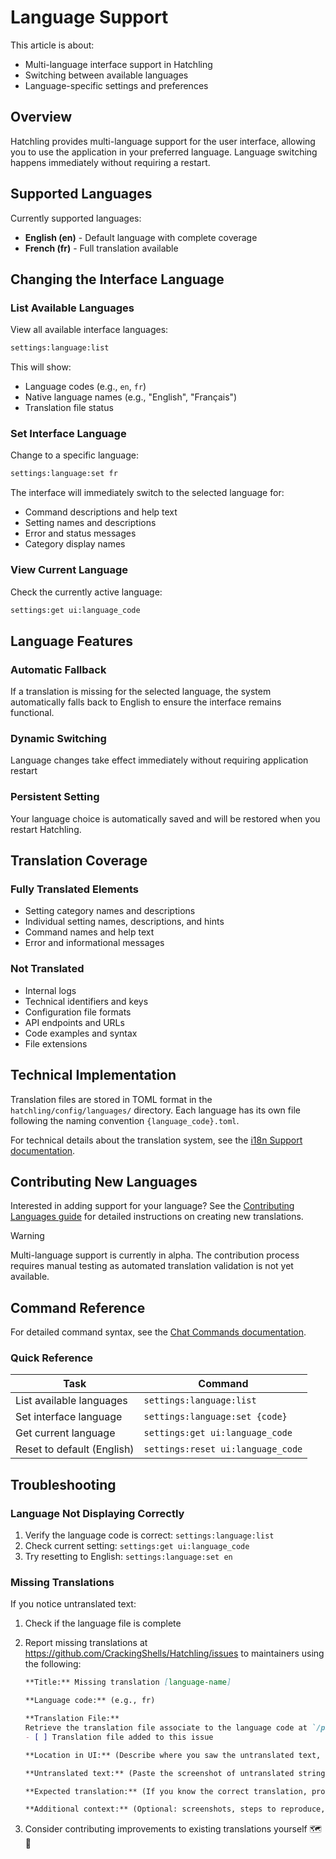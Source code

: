 # Language Support

This article is about:

- Multi-language interface support in Hatchling
- Switching between available languages
- Language-specific settings and preferences

## Overview

Hatchling provides multi-language support for the user interface, allowing you to use the application in your preferred language. Language switching happens immediately without requiring a restart.

## Supported Languages

Currently supported languages:

- **English (en)** - Default language with complete coverage
- **French (fr)** - Full translation available

## Changing the Interface Language

### List Available Languages

View all available interface languages:

```bash
settings:language:list
```

This will show:

- Language codes (e.g., `en`, `fr`)
- Native language names (e.g., "English", "Français")
- Translation file status

### Set Interface Language

Change to a specific language:

```bash
settings:language:set fr
```

The interface will immediately switch to the selected language for:

- Command descriptions and help text
- Setting names and descriptions
- Error and status messages
- Category display names

### View Current Language

Check the currently active language:

```bash
settings:get ui:language_code
```

## Language Features

### Automatic Fallback

If a translation is missing for the selected language, the system automatically falls back to English to ensure the interface remains functional.

### Dynamic Switching

Language changes take effect immediately without requiring application restart

### Persistent Setting

Your language choice is automatically saved and will be restored when you restart Hatchling.

## Translation Coverage

### Fully Translated Elements

- Setting category names and descriptions
- Individual setting names, descriptions, and hints
- Command names and help text
- Error and informational messages

### Not Translated

- Internal logs
- Technical identifiers and keys
- Configuration file formats
- API endpoints and URLs
- Code examples and syntax
- File extensions

## Technical Implementation

Translation files are stored in TOML format in the `hatchling/config/languages/` directory. Each language has its own file following the naming convention `{language_code}.toml`.

For technical details about the translation system, see the [i18n Support documentation](../devs/i18n_support.md).

## Contributing New Languages

Interested in adding support for your language? See the [Contributing Languages guide](../devs/contribution_guides/contributing_languages.md) for detailed instructions on creating new translations.

> [!Warning]
> Multi-language support is currently in alpha. The contribution process requires manual testing as automated translation validation is not yet available.

## Command Reference

For detailed command syntax, see the [Chat Commands documentation](chat_commands.md#language-management).

### Quick Reference

| Task | Command |
|------|---------|
| List available languages | `settings:language:list` |
| Set interface language | `settings:language:set {code}` |
| Get current language | `settings:get ui:language_code` |
| Reset to default (English) | `settings:reset ui:language_code` |

## Troubleshooting

### Language Not Displaying Correctly

1. Verify the language code is correct: `settings:language:list`
2. Check current setting: `settings:get ui:language_code`
3. Try resetting to English: `settings:language:set en`

### Missing Translations

If you notice untranslated text:

1. Check if the language file is complete
2. Report missing translations at <https://github.com/CrackingShells/Hatchling/issues> to maintainers using the following:

    ```markdown
    **Title:** Missing translation [language-name]

    **Language code:** (e.g., fr)

    **Translation File:**
    Retrieve the translation file associate to the language code at `/path/to/Hatchling/hatchling/config/languages` 
    - [ ] Translation file added to this issue

    **Location in UI:** (Describe where you saw the untranslated text, e.g., command help, error message, setting name)

    **Untranslated text:** (Paste the screenshot of untranslated string)

    **Expected translation:** (If you know the correct translation, provide it here)

    **Additional context:** (Optional: screenshots, steps to reproduce, etc.)
    ```

3. Consider contributing improvements to existing translations yourself 🗺️🙏
